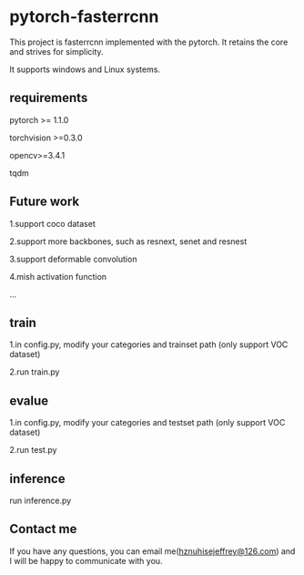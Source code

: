 # pytorch-fasterrcnn
This project is fasterrcnn implemented with the pytorch. It retains the core and strives for simplicity.

It supports windows and Linux systems.


## requirements

pytorch >= 1.1.0

torchvision >=0.3.0

opencv>=3.4.1

tqdm

## Future work

1.support coco dataset

2.support more backbones, such as resnext, senet and resnest

3.support deformable convolution

4.mish activation function

...

## train

1.in config.py, modify your categories and trainset path (only support VOC dataset)

2.run train.py

## evalue
1.in config.py, modify your categories and testset path (only support VOC dataset)

2.run test.py

## inference

run inference.py

## Contact me


If you have any questions, you can email me(hznuhisejeffrey@126.com) and I will be happy to communicate with you.



